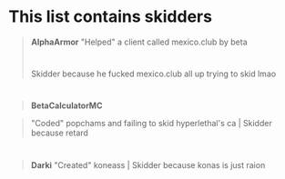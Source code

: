 # This list contains skidders

>**AlphaArmor** 
>"Helped" a client called mexico.club by beta
>#
> Skidder because he fucked mexico.club all up trying to skid lmao

#

>**BetaCalculatorMC** 

>"Coded" popchams and failing to skid hyperlethal's ca | Skidder because retard
#
>**Darki** 
>"Created" koneass | Skidder because konas is just raion
